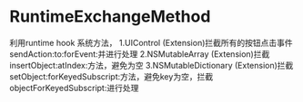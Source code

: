 # RuntimeExchangeMethod
利用runtime hook 系统方法，
1.UIControl (Extension)拦截所有的按钮点击事件sendAction:to:forEvent:并进行处理
2.NSMutableArray (Extension)拦截insertObject:atIndex:方法，避免为空
3.NSMutableDictionary (Extension)拦截 setObject:forKeyedSubscript:方法，避免key为空，拦截objectForKeyedSubscript:进行处理
